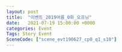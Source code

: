 ```yaml
---
layout: post
title:  "이벤트_2019여름_0화_오프닝"
date:   2021-07-19 15:00:00 +0000
categories: Event
Tags: Story Event
SceneCode: ["scene_evt190627_cp0_q1_s10"]
---
```

